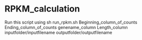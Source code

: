 # RPKM_calculation
Run this script using
sh run_rpkm.sh  Beginning_column_of_counts Ending_column_of_counts genename_column Length_column inputfolder/inputfilename outputfolder/outputfilename
